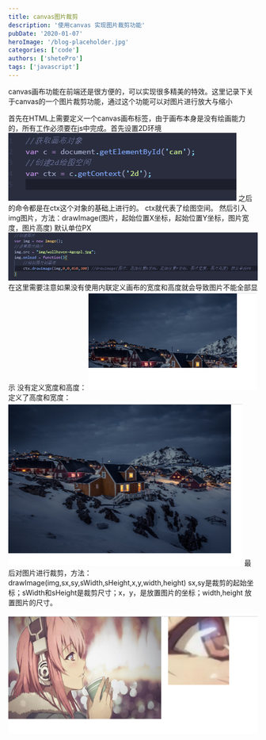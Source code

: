 ```yaml
---
title: canvas图片裁剪
description: '使用canvas 实现图片裁剪功能'
pubDate: '2020-01-07'
heroImage: '/blog-placeholder.jpg'
categories: ['code']
authors: ['shetePro']
tags: ['javascript']
---
```

canvas画布功能在前端还是很方便的，可以实现很多精美的特效。这里记录下关于canvas的一个图片裁剪功能，通过这个功能可以对图片进行放大与缩小
<!--more-->
首先在HTML上需要定义一个canvas画布标签，由于画布本身是没有绘画能力的，所有工作必须要在js中完成。首先设置2D环境 
![Loading failed](canvas图片裁剪/01.png)
之后的命令都是在ctx这个对象的基础上进行的。 ctx就代表了绘图空间。
然后引入img图片，方法：drawImage(图片，起始位置X坐标，起始位置Y坐标，图片宽度，图片高度) 默认单位PX
![Loading failed](canvas图片裁剪/02.png)
在这里需要注意如果没有使用内联定义画布的宽度和高度就会导致图片不能全部显示
没有定义宽度和高度：
![Loading failed](canvas图片裁剪/03.png)
定义了高度和宽度：
<br>
![Loading failed](canvas图片裁剪/04.png)
最后对图片进行裁剪，方法：drawImage(img,sx,sy,sWidth,sHeight,x,y,width,height) sx,sy是裁剪的起始坐标；sWidth和sHeight是裁剪尺寸；x，y，是放置图片的坐标；width,height 放置图片的尺寸。

![Loading failed](canvas图片裁剪/05.png)


